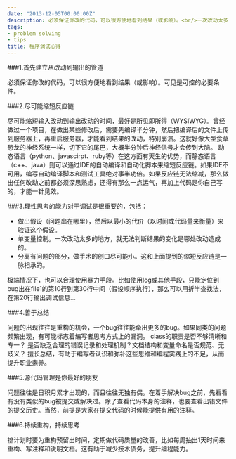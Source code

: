 ```yaml
---
date: "2013-12-05T00:00:00Z"
description: 必须保证你改的代码，可以很方便地看到结果（或影响）。<br/>一次改动太多的地方，就无法判断结果的变化是哪处改动造成的。<br/>- 分离有问题的部分，做手术的创口尽可能小。<br/>问题的出现往往是重构的机会，一个bug往往能牵出更多的bug。
tags:
- problem solving
- tips
title: 程序调试心得
---
```


###1.首先建立从改动到输出的管道

必须保证你改的代码，可以很方便地看到结果（或影响）。可见是可控的必要条件。

###2.尽可能缩短反应链

尽可能缩短输入改动到输出改动的时间，最好是所见即所得（WYSIWYG）。曾经做过一个项目，在做出某些修改后，需要先编译半分钟，然后把编译后的文件上传到服务器上，再重启服务器，才能看到结果的改动，特别崩溃。这就好像大型食草恐龙的神经系统一样，切下它的尾巴，大概半分钟后神经信号才会传到大脑。 动态语言（python、javascirpt、ruby等）在这方面有天生的优势，而静态语言（c++、java）则可以通过IDE的自动编译和自动化脚本来缩短反应链。如果IDE不可用，编写自动编译脚本和测试工具绝对事半功倍。如果反应链无法缩减，那么做出任何改动之前都必须深思熟虑，还得有那么一点运气，再加上代码是你自己写的，才能一针见效。

###3.理性思考的能力对于调试是很重要的，包括：

- 做出假设（问题出在哪里），然后以最小的代价（以时间或代码量来衡量）来验证这个假设。
- 单变量控制。一次改动太多的地方，就无法判断结果的变化是哪处改动造成的。
- 分离有问题的部分，做手术的创口尽可能小。这和上面提到的缩短反应链是一脉相承的。

极端情况下，也可以合理使用暴力手段。比如使用log或其他手段，只能定位到bug出在file1的第10行到第30行中间（假设顺序执行），那么可以用折半查找法，在第20行输出调试信息...

###4.善于总结

问题的出现往往是重构的机会，一个bug往往能牵出更多的bug。如果同类的问题频繁出现，有可能标志着编写者思考方式上的漏洞。 class的职责是否不够清晰和专一？ 是否缺乏合理的错误记录和处理机制？文档结构和变量命名是否规范、无歧义？ 擅长总结，有助于编写者认识和弥补这些思维和编程实践上的不足，从而提升职业素养。

###5.源代码管理是你最好的朋友

问题往往是日积月累才出现的，而且往往无独有偶。在着手解决bug之前，先看看有没有类似的bug被提交或解决过。除了查看代码本身的注释，也要查看出错文件的提交历史。当然，前提是大家在提交代码的时候能提供有用的注释。

###6.持续重构，持续思考

排计划时要为重构预留出时间，定期做代码质量的改善，比如每周抽出1天时间来重构、写注释和说明文档。这有助于减少技术债务，提升编程能力。